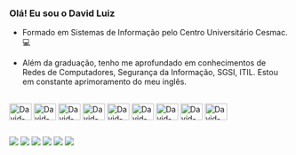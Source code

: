 ### Olá! Eu sou o David Luiz

- Formado em Sistemas de Informação pelo Centro Universitário Cesmac.💻

- Além da graduação, tenho me aprofundado em conhecimentos de Redes de Computadores, Segurança da Informação, SGSI, ITIL.
Estou em constante aprimoramento do meu inglês.

 
<div style="display: inline_block"><br>
  <img align="center" alt="David-Shield" height="30" width="40" src="https://icongr.am/octicons/shield-check.svg?size=128&color=00ff4c">
  <img align="center" alt="David-Cisco" height="30" width="40" src="https://icongr.am/simple/cisco.svg?size=128&color=00ff4c&colored=false">
  <img align="center" alt="David-HPE" height="30" width="40" src="https://icongr.am/simple/hp.svg?size=118&color=00ff4c&colored=false">
  <img align="center" alt="David-Fortinet" height="30" width="40" src="https://icongr.am/simple/fortinet.svg?size=118&color=00ff4c&colored=false">
  <img align="center" alt="David-Linux" height="30" width="40" src="https://icongr.am/simple/linux.svg?size=118&color=00ff4c&colored=false">
  <img align="center" alt="David-Duolingo" height="30" width="40" src="https://icongr.am/simple/duolingo.svg?size=128&color=00ff4c&colored=false">
  <img align="center" alt="David-Windows" height="30" width="40" src="https://icongr.am/simple/windows.svg?size=118&color=00ff4c&colored=false" />
  <img align="center" alt="David-Vscode" height="30" width="40" src="https://icongr.am/simple/visualstudiocode.svg?size=118&color=00ff4c&colored=false" />
  <img align="center" alt="David-Ap" height="30" width="40" src="https://icongr.am/material/access-point.svg?size=128&color=00ff4c" />
  
 
  
  



  </div>
  
##

<div> 
  <a href="https://www.youtube.com/channel/UCuRGzGHFfTswFICPxReGVXA" target="_blank"><img src="https://img.shields.io/badge/YouTube-FF0000?style=for-the-badge&logo=youtube&logoColor=white" target="_blank"></a>
  <a href="https://instagram.com/dvdluiz" target="_blank"><img src="https://img.shields.io/badge/-Instagram-%23E4405F?style=for-the-badge&logo=instagram&logoColor=white" target="_blank"></a>
 	<a href="https://www.twitch.tv/#" target="_blank"><img src="https://img.shields.io/badge/Twitch-9146FF?style=for-the-badge&logo=twitch&logoColor=white" target="_blank"></a>
 <a href="https://discord.gg/#" target="_blank"><img src="https://img.shields.io/badge/Discord-7289DA?style=for-the-badge&logo=discord&logoColor=white" target="_blank"></a> 
  <a href = "mailto:dvdluiz1991@gmail.com"><img src="https://img.shields.io/badge/-Gmail-%23333?style=for-the-badge&logo=gmail&logoColor=white" target="_blank"></a>
  <a href="https://www.linkedin.com/in/dvdluiz91/" target="_blank"><img src="https://img.shields.io/badge/-LinkedIn-%230077B5?style=for-the-badge&logo=linkedin&logoColor=white" target="_blank"></a> 
  
</div>
